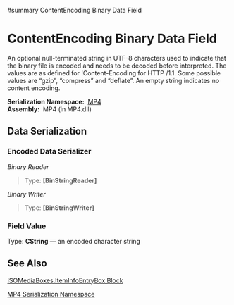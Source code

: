 ﻿#summary ContentEncoding Binary Data Field

# ContentEncoding Binary Data Field #


An optional null-terminated string in UTF-8 characters used to indicate that the binary file is encoded and needs to be decoded before interpreted. The values are as defined for !Content-Encoding for HTTP /1.1. Some possible values are “gzip”, “compress” and “deflate”. An empty string indicates no content encoding.

**Serialization Namespace:**  [MP4](Bin_N_MP4.md)<br><b>Assembly:</b>  MP4 (in MP4.dll)<br>
<h2>Data Serialization</h2>

<h3>Encoded Data Serializer</h3>

<i>Binary Reader</i>

<blockquote>Type: <b>[</b><b>BinStringReader]</b><br></blockquote>

<i>Binary Writer</i>

<blockquote>Type: <b>[</b><b>BinStringWriter]</b><br></blockquote>

<h3>Field Value</h3>
Type: <b>CString</b> — an encoded character string <br>
<h2>See Also</h2>

<a href='Bin_T_MP4_ISOMediaBoxes_ItemInfoEntryBox.md'>ISOMediaBoxes.ItemInfoEntryBox Block</a>

<a href='Bin_N_MP4.md'>MP4 Serialization Namespace</a>